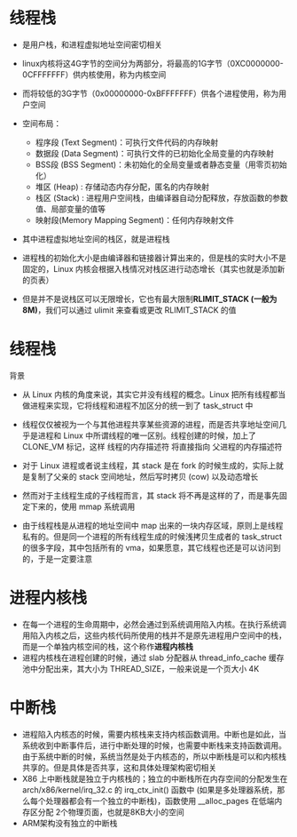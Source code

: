 # 线程栈

- 是用户栈，和进程虚拟地址空间密切相关



- linux内核将这4G字节的空间分为两部分，将最高的1G字节（0XC0000000-0CFFFFFFF）供内核使用，称为内核空间
- 而将较低的3G字节（0x00000000-0xBFFFFFFF）供各个进程使用，称为用户空间
- 空间布局：
  - 程序段 (Text Segment)：可执行文件代码的内存映射
  - 数据段 (Data Segment)：可执行文件的已初始化全局变量的内存映射
  - BSS段 (BSS Segment)：未初始化的全局变量或者静态变量（用零页初始化）
  - 堆区 (Heap) : 存储动态内存分配，匿名的内存映射
  - 栈区 (Stack) : 进程用户空间栈，由编译器自动分配释放，存放函数的参数值、局部变量的值等
  - 映射段(Memory Mapping Segment)：任何内存映射文件



- 其中进程虚拟地址空间的栈区，就是进程栈
- 进程栈的初始化大小是由编译器和链接器计算出来的，但是栈的实时大小不是固定的，Linux 内核会根据入栈情况对栈区进行动态增长（其实也就是添加新的页表）
- 但是并不是说栈区可以无限增长，它也有最大限制**RLIMIT_STACK (一般为 8M)**，我们可以通过 ulimit 来查看或更改 RLIMIT_STACK 的值



# 线程栈

背景

- 从 Linux 内核的角度来说，其实它并没有线程的概念。Linux 把所有线程都当做进程来实现，它将线程和进程不加区分的统一到了 task_struct 中
- 线程仅仅被视为一个与其他进程共享某些资源的进程，而是否共享地址空间几乎是进程和 Linux 中所谓线程的唯一区别。线程创建的时候，加上了 CLONE_VM 标记，这样 线程的内存描述符 将直接指向 父进程的内存描述符



- 对于 Linux 进程或者说主线程，其 stack 是在 fork 的时候生成的，实际上就是复制了父亲的 stack 空间地址，然后写时拷贝 (cow) 以及动态增长
- 然而对于主线程生成的子线程而言，其 stack 将不再是这样的了，而是事先固定下来的，使用 mmap 系统调用



- 由于线程栈是从进程的地址空间中 map 出来的一块内存区域，原则上是线程私有的。但是同一个进程的所有线程生成的时候浅拷贝生成者的 task_struct 的很多字段，其中包括所有的 vma，如果愿意，其它线程也还是可以访问到的，于是一定要注意





# 进程内核栈

- 在每一个进程的生命周期中，必然会通过到系统调用陷入内核。在执行系统调用陷入内核之后，这些内核代码所使用的栈并不是原先进程用户空间中的栈，而是一个单独内核空间的栈，这个称作**进程内核栈**
- 进程内核栈在进程创建的时候，通过 slab 分配器从 thread_info_cache 缓存池中分配出来，其大小为 THREAD_SIZE，一般来说是一个页大小 4K





# 中断栈

- 进程陷入内核态的时候，需要内核栈来支持内核函数调用。中断也是如此，当系统收到中断事件后，进行中断处理的时候，也需要中断栈来支持函数调用。由于系统中断的时候，系统当然是处于内核态的，所以中断栈是可以和内核栈共享的。但是具体是否共享，这和具体处理架构密切相关
- X86 上中断栈就是独立于内核栈的；独立的中断栈所在内存空间的分配发生在 arch/x86/kernel/irq_32.c 的 irq_ctx_init() 函数中 (如果是多处理器系统，那么每个处理器都会有一个独立的中断栈)，函数使用 __alloc_pages 在低端内存区分配 2个物理页面，也就是8KB大小的空间
- ARM架构没有独立的中断栈